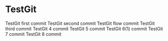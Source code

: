 # TestGit
TestGit first commit
TestGit second commit
TestGit flow commit
TestGit third commit
TestGit 4 commit
TestGit 5 commit
TestGit 6(1) commit
TestGit 7 commit
TestGit 8 commit